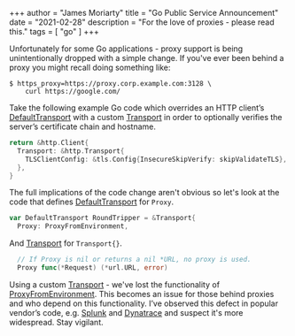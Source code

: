+++
author = "James Moriarty"
title = "Go Public Service Announcement"
date = "2021-02-28"
description = "For the love of proxies - please read this."
tags = [
  "go"
]
+++

Unfortunately for some Go applications - proxy support is being unintentionally dropped with a simple change. If you've ever been behind a proxy you might recall doing something like:

```
$ https_proxy=https://proxy.corp.example.com:3128 \
    curl https://google.com/
```

Take the following example Go code which overrides an HTTP client’s [DefaultTransport](https://golang.org/src/net/http/transport.go) with a custom [Transport](https://golang.org/src/net/http/transport.go) in order to optionally verifies the server’s certificate chain and hostname.

```go
return &http.Client{
  Transport: &http.Transport{
    TLSClientConfig: &tls.Config{InsecureSkipVerify: skipValidateTLS},
  },
}
```

The full implications of the code change aren't obvious so let's look at the code that defines [DefaultTransport](https://golang.org/src/net/http/transport.go) for `Proxy`.

```go
var DefaultTransport RoundTripper = &Transport{
  Proxy: ProxyFromEnvironment,
```

And [Transport](https://golang.org/src/net/http/transport.go) for `Transport{}`.

```go
  // If Proxy is nil or returns a nil *URL, no proxy is used.
  Proxy func(*Request) (*url.URL, error)
```

Using a custom [Transport](https://golang.org/src/net/http/transport.go) - we've lost the functionality of [ProxyFromEnvironment](https://golang.org/src/net/http/transport.go?s=16634:16691#L427). This becomes an issue for those behind proxies and who depend on this functionality. I’ve observed this defect in popular vendor’s code, e.g. [Splunk](https://github.com/splunk/terraform-provider-splunk/commit/db4b03158b1bdfff09d911ab3a8ae09bd3bfad98) and [Dynatrace](https://github.com/Dynatrace/dynatrace-oneagent-operator/commit/a7b8d1a93920aaeb4239bc166cd25a184ffb0385#diff-4646a4f3b1c8bd9f12c17882703cd1bebbcc8fe28819157d8be73ee01d33cccdR141) and suspect it's more widespread. Stay vigilant.
